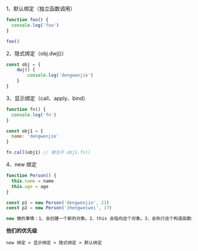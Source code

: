 1、默认绑定（独立函数调用）

```js
function foo() {
  console.log('foo')
}

foo()
```

2、隐式绑定（obj.dwj()）

```js
const obj = {
	dwj() {
		console.log('dengwenjie')
	}
}
```

3、显示绑定（call、apply、bind）

```js
function fn() {
  console.log('fn')
}

const obj1 = {
  name: 'dengwenjie'
}

fn.call(obj1) // 相当于 obj1.fn()
```

4、new 绑定

```js
function Person() {
  this.name = name
  this.age = age
}

const p1 = new Person('dengwenjie', 21)
const p2 = new Person('zhengweiwei', 17)

new 做的事情：1、会创建一个新的对象。2、this 会指向这个对象。3、会执行这个构造函数把属性和方法添加到这个对象上。4、会返回这个对象。这就是为什么构造函数里面不写 return
```

**他们的优先级**

```
new 绑定 > 显示绑定 > 隐式绑定 > 默认绑定
```



